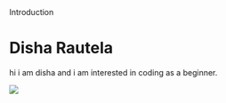 <!DOCTYPE html>
<html>
<head>
Introduction
</head>
<body>

<h1>Disha Rautela</h1>
<p>hi i am disha and i am interested in coding as a beginner.</p>

</body>
<img src="https://fcit.usf.edu/matrix/wp-content/uploads/2016/12/Robot-01-C.png">
</html>
